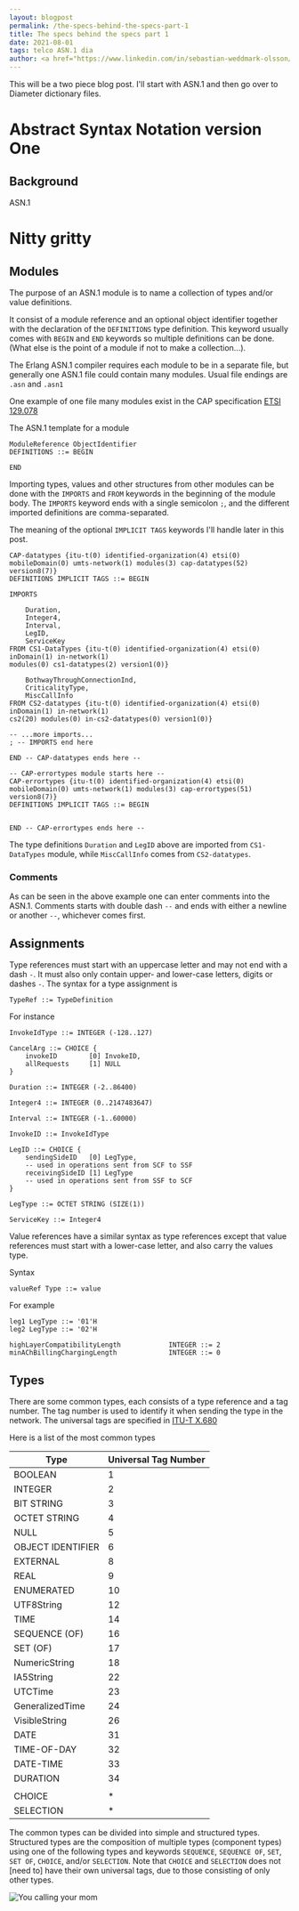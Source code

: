 ```yaml
---
layout: blogpost
permalink: /the-specs-behind-the-specs-part-1
title: The specs behind the specs part 1
date: 2021-08-01
tags: telco ASN.1 dia
author: <a href="https://www.linkedin.com/in/sebastian-weddmark-olsson/">Sebastian Weddmark Olsson</a>, Telco newb
---
```



This will be a two piece blog post. I'll start with ASN.1 and then go
over to Diameter dictionary files.

# Abstract Syntax Notation version One

## Background

ASN.1

# Nitty gritty

## Modules

The purpose of an ASN.1 module is to name a collection of types and/or
value definitions.

It consist of a module reference and an optional object identifier
together with the declaration of the `DEFINITIONS` type definition.
This keyword usually comes with `BEGIN` and `END` keywords so multiple
definitions can be done. (What else is the point of a module if not to
make a collection...).

The Erlang ASN.1 compiler requires each module to be in a separate
file, but generally one ASN.1 file could contain many modules.
Usual file endings are `.asn` and `.asn1`

One example of one file many modules exist in the CAP specification
[ETSI 129.078](https://www.etsi.org/deliver/etsi_ts/129000_129099/129078/16.00.00_60/)


The ASN.1 template for a module
```
ModuleReference ObjectIdentifier
DEFINITIONS ::= BEGIN

END
```

Importing types, values and other structures from other modules can be
done with the `IMPORTS` and `FROM` keywords in the beginning of the
module body.  The `IMPORTS` keyword ends with a single semicolon `;`,
and the different imported definitions are comma-separated.

The meaning of the optional `IMPLICIT TAGS` keywords I'll handle later in this post.

```
CAP-datatypes {itu-t(0) identified-organization(4) etsi(0) mobileDomain(0) umts-network(1) modules(3) cap-datatypes(52) version8(7)}
DEFINITIONS IMPLICIT TAGS ::= BEGIN

IMPORTS

	Duration,
	Integer4,
	Interval,
	LegID,
	ServiceKey
FROM CS1-DataTypes {itu-t(0) identified-organization(4) etsi(0) inDomain(1) in-network(1)
modules(0) cs1-datatypes(2) version1(0)}

	BothwayThroughConnectionInd,
	CriticalityType,
	MiscCallInfo
FROM CS2-datatypes {itu-t(0) identified-organization(4) etsi(0) inDomain(1) in-network(1)
cs2(20) modules(0) in-cs2-datatypes(0) version1(0)}

-- ...more imports...
; -- IMPORTS end here

END -- CAP-datatypes ends here --

-- CAP-errortypes module starts here --
CAP-errortypes {itu-t(0) identified-organization(4) etsi(0) mobileDomain(0) umts-network(1) modules(3) cap-errortypes(51) version8(7)}
DEFINITIONS IMPLICIT TAGS ::= BEGIN


END -- CAP-errortypes ends here --
```

The type definitions `Duration` and `LegID` above are imported from
`CS1-DataTypes` module, while `MiscCallInfo` comes from
`CS2-datatypes`.

### Comments

As can be seen in the above example one can enter comments into the
ASN.1.  Comments starts with double dash `--` and ends with either a
newline or another `--`, whichever comes first.

## Assignments

Type references must start with an uppercase letter and may not end
with a dash `-`. It must also only contain upper- and lower-case
letters, digits or dashes `-`.
The syntax for a type assignment is

```
TypeRef ::= TypeDefinition
```

For instance
```
InvokeIdType ::= INTEGER (-128..127)

CancelArg ::= CHOICE {
    invokeID        [0] InvokeID,
    allRequests     [1] NULL
}

Duration ::= INTEGER (-2..86400)

Integer4 ::= INTEGER (0..2147483647)

Interval ::= INTEGER (-1..60000)

InvokeID ::= InvokeIdType

LegID ::= CHOICE {
    sendingSideID   [0] LegType,
    -- used in operations sent from SCF to SSF
    receivingSideID [1] LegType
    -- used in operations sent from SSF to SCF
}

LegType ::= OCTET STRING (SIZE(1))

ServiceKey ::= Integer4
```

Value references have a similar syntax as type references except that
value references must start with a lower-case letter, and also carry
the values type.

Syntax
```
valueRef Type ::= value
```

For example
```
leg1 LegType ::= '01'H
leg2 LegType ::= '02'H

highLayerCompatibilityLength            INTEGER ::= 2
minAChBillingChargingLength             INTEGER ::= 0
```

## Types

There are some common types, each consists of a type reference and a tag number.
The tag number is used to identify it when sending the type in the network.
The universal tags are specified in [ITU-T X.680](https://www.itu.int/rec/T-REC-X.680/en)

Here is a list of the most common types

| Type              | Universal Tag Number |
|-------------------|----------------------|
| BOOLEAN           | 1                    |
| INTEGER           | 2                    |
| BIT STRING        | 3                    |
| OCTET STRING      | 4                    |
| NULL              | 5                    |
| OBJECT IDENTIFIER | 6                    |
| EXTERNAL          | 8                    |
| REAL              | 9                    |
| ENUMERATED        | 10                   |
| UTF8String        | 12                   |
| TIME              | 14                   |
| SEQUENCE (OF)     | 16                   |
| SET (OF)          | 17                   |
| NumericString     | 18                   |
| IA5String         | 22                   |
| UTCTime           | 23                   |
| GeneralizedTime   | 24                   |
| VisibleString     | 26                   |
| DATE              | 31                   |
| TIME-OF-DAY       | 32                   |
| DATE-TIME         | 33                   |
| DURATION          | 34                   |
|                   |                      |
| CHOICE            | *                    |
| SELECTION         | *                    |


The common types can be divided into simple and structured types.
Structured types are the composition of multiple types (component
types) using one of the following types and keywords `SEQUENCE`,
`SEQUENCE OF`, `SET`, `SET OF`, `CHOICE`, and/or `SELECTION`.  Note
that `CHOICE` and `SELECTION` does not [need to] have their own
universal tags, due to those consisting of only other types.


<div>
    <img src="/img/blog/sms/forward-sm.svg" alt="You calling your mom" />
</div>

<!-- # Diameter dictionary files -->

<!-- <div> -->
<!--     <img src="/img/blog/sms/forward-sm.svg" alt="You calling your mom" /> -->
<!-- </div> -->

